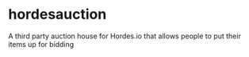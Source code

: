 # hordesauction
A third party auction house for Hordes.io that allows people to put their items up for bidding
